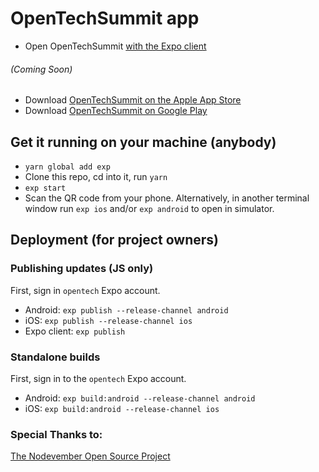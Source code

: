 # OpenTechSummit app

- Open OpenTechSummit [with the Expo client](https://expo.io/@benmort/open-tech-summit-app)
###### (Coming Soon)
- Download [OpenTechSummit on the Apple App Store](https://itunes.apple.com/us/app/opentechsummit/)
- Download [OpenTechSummit on Google Play](https://play.google.com/store/apps/opentechsummit)
## Get it running on your machine (anybody)

- `yarn global add exp`
- Clone this repo, cd into it, run `yarn`
- `exp start`
- Scan the QR code from your phone. Alternatively, in another terminal window run `exp ios` and/or `exp android` to open in simulator.

## Deployment (for project owners)

### Publishing updates (JS only)

First, sign in `opentech` Expo account.

- Android: `exp publish --release-channel android`
- iOS: `exp publish --release-channel ios`
- Expo client: `exp publish`

### Standalone builds

First, sign in to the `opentech` Expo account.

- Android: `exp build:android --release-channel android`
- iOS: `exp build:android --release-channel ios`

### Special Thanks to:
[The Nodevember Open Source Project](https://github.com/nodevember/nodevember-2017-mobile)